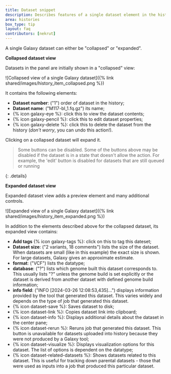 ```yaml
---
title: Dataset snippet
description: Describes features of a single dataset element in the history
area: histories
box_type: tip
layout: faq
contributors: [nekrut]
---
```


A single Galaxy dataset can either be "collapsed" or "expanded".

**Collapsed dataset view**

Datasets in the panel are initially shown in a "collapsed" view:

![Collapsed view of a single Galaxy dataset]({% link shared/images/history_item_collapsed.png %})

It contains the following elements:

- **Dataset number**: ("1") order of dataset in the history;
- **Dataset name**: ("M117-bl_1.fq.gz") its name;
- {% icon galaxy-eye %}: click this to view the dataset contents;
- {% icon galaxy-pencil %}: click this to edit dataset properties;
- {% icon galaxy-delete %}: click this to delete the dataset from the history (*don't worry*, you can undo this action!).

Clicking on a collapsed dataset will expand it.

> <details-title>Some buttons can be disabled.</details-title>
> Some of the buttons above may be disabled if the dataset is in a state that doesn't allow the
> action. For example, the 'edit' button is disabled for datasets that are still queued or running
>
{: .details}

**Expanded dataset view**

Expanded dataset view adds a preview element and many additional controls. 

![Expanded view of a single Galaxy dataset]({% link shared/images/history_item_expanded.png %})

In addition to the elements described above for the collapsed dataset, its expanded view contains:

- **Add tags** {% icon galaxy-tags %}: click on this to tag this dateset;
- **Dataset size**: ("2 variants, 18 comments") lists the size of the dataset. When datasets are small (like in this example) the exact size is shown. For large datasets, Galaxy gives an approximate estimate.
- **format**: ("VCF") lists the datatype;
- **database**: ("?") lists which genome built this dataset corresponds to. This usually lists "?" unless the genome build is set explicitly or the dataset is derived from another dataset with defined genome build information;
- **info field**: ("INFO [2024-03-26 12:08:53,435]...") displays information provided by the tool that generated this dataset. This varies widely and depends on the type of job that generated this dataset.
- {% icon dataset-save %}: Saves dataset to disk;
- {% icon dataset-link %}: Copies dataset link into clipboard;
- {% icon dataset-info %}: Displays additional details about the dataset in the center pane;
- {% icon dataset-rerun %}: Reruns job that generated this dataset. This button is unavailable for datasets uploaded into history because they were not produced by a Galaxy tool;
- {% icon dataset-visualize %}: Displays visualization options for this dataset. The list of options is dependent on the datatype;
- {% icon dataset-related-datasets %}: Shows datasets related to this dataset. This is useful for tracking down parental datasets - those that were used as inputs into a job that produced this particular dataset.
